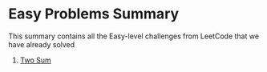 # Easy Problems Summary

This summary contains all the Easy-level challenges from LeetCode that we have already solved

1. [Two Sum](problems\solutions\1-two-sum\solution.py)
